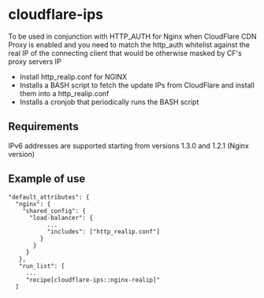 # cloudflare-ips
To be used in conjunction with HTTP_AUTH for Nginx when CloudFlare CDN Proxy is
enabled and you need to match the http_auth whitelist against the real IP of the
connecting client that would be otherwise masked by CF's proxy servers IP

* Install http_realip.conf for NGINX
* Installs a BASH script to fetch the update IPs from CloudFlare and install them
into a http_realip.conf
* Installs a cronjob that periodically runs the BASH script

## Requirements
IPv6 addresses are supported starting from versions 1.3.0 and 1.2.1 (Nginx version)

## Example of use
```
"default_attributes": {
  "nginx": {
    "shared_config": {
      "load-balancer": {
           ...
           "includes": ["http_realip.conf"]
         }
       }
     }
   },
   "run_list": [
     ...
     "recipe[cloudflare-ips::nginx-realip]"
  ]
```
